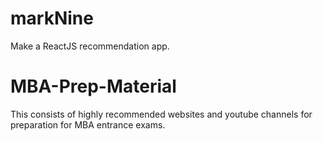 # markNine
Make a ReactJS recommendation app.



# MBA-Prep-Material
This consists of highly recommended websites and youtube channels for preparation for MBA entrance exams.
